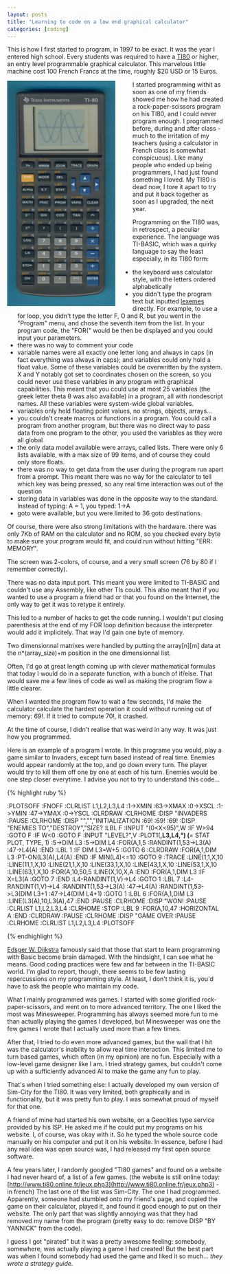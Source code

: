 ```yaml
---
layout: posts
title: "Learning to code on a low end graphical calculator"
categories: [coding]
---
```


This is how I first started to program, in 1997 to be exact. It was the year I entered high school. Every students was required to have a [TI80](http://en.wikipedia.org/wiki/TI80) or higher, an entry level programmable graphical calculator. This marvelous little machine cost 100 French Francs at the time, roughly $20 USD or 15 Euros.

<img src="/assets/TI80.jpg" alt="TI80" style="float: left; margin-right: 40px;" />

I started programming withit as soon as one of my friends showed me how he had created a rock-paper-scissors program on his TI80, and I could never program enough. I programmed before, during and after class - much to the irritation of my teachers (using a calculator in French class is somewhat conspicuous). Like many people who ended up being programmers, I had just found something I loved. My TI80 is dead now, I tore it apart to try and put it back together as soon as I upgraded, the next year.

Programming on the TI80 was, in retrospect, a peculiar experience. The language was TI-BASIC, which was a quirky language to say the least especially, in its TI80 form:
- the keyboard was calculator style, with the letters ordered alphabetically
- you didn't type the program text but inputted [lexemes](http://en.wikipedia.org/wiki/Lexical_analysis) directly. For example, to use a for loop, you didn't type the letter F, O and R, but you went in the "Program" menu, and chose the seventh item from the list. In your program code, the "FOR(" would be then be displayed and you could input your parameters.
- there was no way to comment your code
- variable names were all exactly one letter long and always in caps (in fact everything was always in caps); and variables could only hold a float value. Some of these variables could be overwritten by the system. X and Y notably got set to coordinates chosen on the screen, so you could never use these variables in any program with graphical capabilities. This meant that you could use at most 25 variables (the greek letter theta &theta; was also available) in a program, all with nondescript names. All these variables were system-wide global variables.
- variables only held floating point values, no strings, objects, arrays...
- you couldn't create macros or functions in a program. You could call a program from another program, but there was no direct way to pass data from one program to the other, you used the variables as they were all global
- the only data model available were arrays, called lists. There were only 6 lists available, with a max size of 99 items, and of course they could only store floats.
- there was no way to get data from the user during the program run apart from a prompt. This meant there was no way for the calculator to tell which key was being pressed, so any real time interaction was out of the question
- storing data in variables was done in the opposite way to the standard. Instead of typing: A = 1, you typed: 1->A
- goto were available, but you were limited to 36 goto destinations.

Of course, there were also strong limitations with the hardware.
there was only 7Kb of RAM on the calculator and no ROM, so you checked every byte to make sure your program would fit, and could run without hitting "ERR: MEMORY".

The screen was 2-colors, of course, and a very small screen (76 by 80 if I remember correctly).

There was no data input port. This meant you were limited to TI-BASIC and couldn't use any Assembly, like other TIs could. This also meant that if you wanted to use a program a friend had or that you found on the Internet, the only way to get it was to retype it entirely.

This led to a number of hacks to get the code running. I wouldn't put closing parenthesis at the end of my FOR loop definition because the interpreter would add it implicitely. That way I'd gain one byte of memory. 

Two dimensionnal matrixes were handled by putting the array\[n\]\[m\] data at the n\*\(array_size\)+m position in the one dimensionnal list. 

Often, I'd go at great length coming up with clever mathematical formulas that today I would do in a separate function, with a bunch of if/else. That would save me a few lines of code as well as making the program flow a little clearer. 

When I wanted the program flow to wait a few seconds, I'd make the calculator calculate the hardest operation it could without running out of memory: 69\!. If it tried to compute 70\!, it crashed.

At the time of course, I didn't realise that was weird in any way. It was just how you programmed.

Here is an example of a program I wrote. In this programe you would, play a game similar to Invaders, except turn based instead of real time. Enemies would appear randomly at the top, and go down every turn. The player would try to kill them off one by one at each of his turn. Enemies would be one step closer everytime. I advise you not to try to understand this code...

{% highlight ruby %}

:PLOTSOFF 
:FNOFF
:CLRLIST L1,L2,L3,L4
:1->XMIN
:63->XMAX
:0->XSCL
:1->YMIN
:47->YMAX
:0->YSCL
:CLRDRAW
:CLRHOME
:DISP "INVADERS
:PAUSE
:CLRHOME
:DISP "","","INITIALIZATION
:69!
:69!
:69!
:DISP "ENEMIES TO","DESTROY","SIZE?
:LBL F
:INPUT "(0<X<95)",W
:IF W>94
:GOTO F
:IF W<0
:GOTO F
:INPUT "LEVEL?",V
:PLOT1(**,L3,L4,°) (**= STAT PLOT, TYPE, 1)
:5->DIM L3
:5->DIM L4
:FOR(A,1,5
:RANDINT(1,53->L3(A)
:47->L4(A)
:END
:LBL 1
:IF DIM L3=W+5
:GOTO 6
:CLRDRAW
:FOR(A,1,DIM L3
:PT-ON(L3(A),L4(A)
:END
:IF MIN(L4)<=10
:GOTO 9
:TRACE
:LINE(1,1,X,10
:LINE(11,1,X,10
:LINE(21,1,X,10 
:LINE(33,1,X,10
:LINE(43,1,X,10
:LINE(53,1,X,10
:LINE(63,1,X,10
:FOR(A,10,50,5
:LINE(X,10,X,A
:END
:FOR(A,1,DIM L3
:IF X=L3(A
:GOTO 7
:END
:L4-RANDINT(1,V)->L4
:GOTO 1
:LBL 7
:L4-RANDINT(1,V)->L4
:RANDINT(1,53->L3(A)
:47->L4(A)
:RANDINT(1,53->L3(DIM L3+1
:47->L4(DIM L4+1)
:GOTO 1
:LBL 6
:FOR(A,1,DIM L3
:LINE(L3(A),10,L3(A),47
:END
:PAUSE
:CLRHOME
:DISP "WON!
:PAUSE
:CLRLIST L1,L2,L3,L4
:CLRHOME
:STOP
:LBL 9
:FOR(A,10,47
:HORIZONTAL A
:END
:CLRDRAW
:PAUSE
:CLRHOME
:DISP "GAME OVER
:PAUSE
:CLRHOME
:CLRLIST L1,L2,L3,L4
:PLOTSOFF

{% endhighlight %}

[Edsger W. Dijkstra](http://en.wikipedia.org/wiki/Edsger_W._Dijkstra) famously said that those that start to learn programming with Basic become brain damaged. With the hindsight, I can see what he means. Good coding practices were few and far between in the TI-BASIC world. I'm glad to report, though, there seems to be few lasting repercussions on my programming style. At least, I don't think it is, you'd have to ask the people who maintain my code.

What I mainly programmed was games. I started with some glorified rock-paper-scissors, and went on to more advanced territory. The one I liked the most was Minesweeper. Programming has always seemed more fun to me than actually playing the games I developed, but Minesweeper was one the few games I wrote that I actually used more than a few times. 

After that, I tried to do even more advanced games, but the wall that I hit was the calculator's inability to allow real time interaction. This limited me to turn based games, which often (in my opinion) are no fun. Especially with a low-level game designer like I am. I tried strategy games, but couldn't come up with a sufficiently advanced AI to make the game any fun to play.

That's when I tried something else: I actually developed my own version of Sim-City for the TI80. It was very limited, both graphically and in functionality, but it was pretty fun to play. I was somewhat proud of myself for that one.

A friend of mine had started his own website, on a Geocities type service provided by his ISP. He asked me if he could put my programs on his website. I, of course, was okay with it. So he typed the whole source code manually on his computer and put it on his website. In essence, before I had any real idea was open source was, I had released my first open source software.

A few years later, I randomly googled "TI80 games" and found on a website I had never heard of, a list of a few games. (the website is still online today: [http://www.ti80.online.fr/jeux.php3](http://www.ti80.online.fr/jeux.php3) - in french) The last one of the list was Sim-City. The one I had programmed. Apparently, someone had stumbled onto my friend's page, and copied the game on their calculator, played it, and found it good enough to put on their website. The only part that was slightly annoying was that they had removed my name from the program (pretty easy to do: remove DISP "BY YANNICK" from the code).

I guess I got "pirated" but it was a pretty awesome feeling: somebody, somewhere, was actually playing a game I had created! But the best part was when I found somebody had used the game and liked it so much... *they wrote a strategy guide*.
